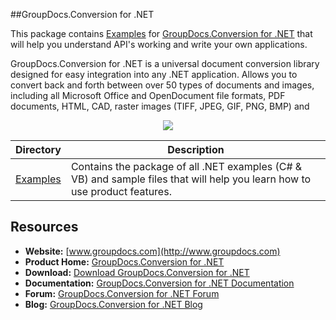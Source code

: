 ##GroupDocs.Conversion for .NET

This package contains [Examples](https://github.com/groupdocsconversion/GroupDocs_Conversion_NET/tree/master/Examples) for [GroupDocs.Conversion for .NET](#) that will help you understand API's working and write your own applications.

GroupDocs.Conversion for .NET is a universal document conversion library designed for easy integration into any .NET application. Allows you to convert back and forth between over 50 types of documents and images, including all Microsoft Office and OpenDocument file formats, PDF documents, HTML, CAD, raster images (TIFF, JPEG, GIF, PNG, BMP) and 

<p align="center">

  <a title="Download complete GroupDocs.Conversion for .NET source code" href="https://github.com/groupdocsconversion/GroupDocs_Conversion_NET/archive/master.zip">
	<img src="https://raw.github.com/AsposeExamples/java-examples-dashboard/master/images/downloadZip-Button-Large.png" />
  </a>
</p>

Directory | Description
--------- | -----------
[Examples](https://github.com/groupdocsconversion/GroupDocs_Conversion_NET/tree/master/Examples)  | Contains the package of all .NET examples (C# & VB) and sample files that will help you learn how to use product features.

## Resources

+ **Website:** [www.groupdocs.com](http://www.groupdocs.com)
+ **Product Home:** [GroupDocs.Conversion for .NET](http://groupdocs.com/dot-net/document-conversion-library)
+ **Download:** [Download GroupDocs.Conversion for .NET](http://groupdocs.com/community/files/8/.net-libraries/default.aspx)
+ **Documentation:** [GroupDocs.Conversion for .NET Documentation](http://groupdocs.com/docs/display/conversionnet/Home)
+ **Forum:** [GroupDocs.Conversion for .NET Forum](http://groupdocs.com/Community/forums/groupdocs.conversion-product-family/7/showforum.aspx)
+ **Blog:** [GroupDocs.Conversion for .NET Blog](http://groupdocs.com/blog/category/conversion)


